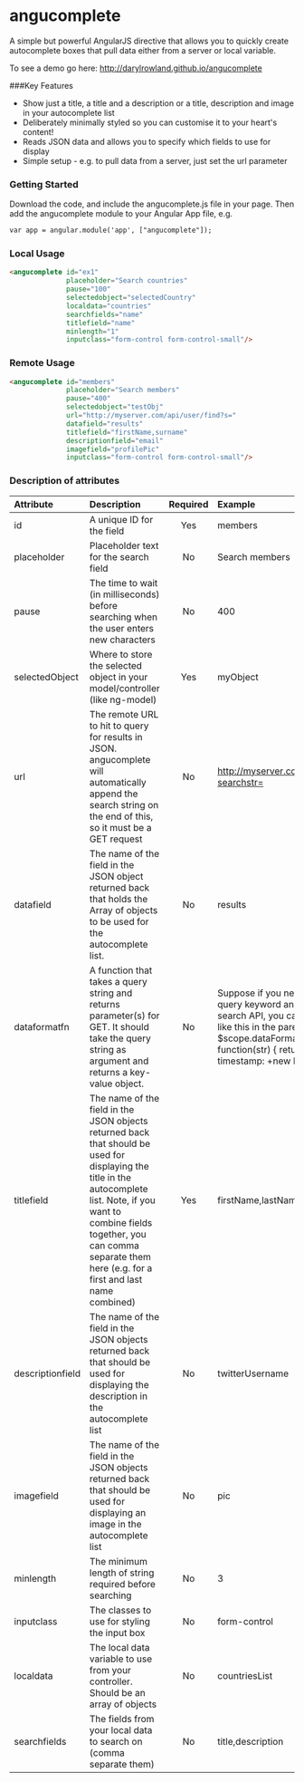 angucomplete
============

A simple but powerful AngularJS directive that allows you to quickly create autocomplete boxes that pull data either from a server or local variable.

To see a demo go here: http://darylrowland.github.io/angucomplete

###Key Features
* Show just a title, a title and a description or a title, description and image in your autocomplete list
* Deliberately minimally styled so you can customise it to your heart's content!
* Reads JSON data and allows you to specify which fields to use for display
* Simple setup - e.g. to pull data from a server, just set the url parameter


### Getting Started
Download the code, and include the angucomplete.js file in your page. Then add the angucomplete module to your Angular App file, e.g.
```html
var app = angular.module('app', ["angucomplete"]);
```

### Local Usage

```html
<angucomplete id="ex1"
              placeholder="Search countries"
              pause="100"
              selectedobject="selectedCountry"
              localdata="countries"
              searchfields="name"
              titlefield="name"
              minlength="1"
              inputclass="form-control form-control-small"/>
```

### Remote Usage

```html
<angucomplete id="members"
              placeholder="Search members"
              pause="400"
              selectedobject="testObj"
              url="http://myserver.com/api/user/find?s="
              datafield="results"
              titlefield="firstName,surname"
              descriptionfield="email"
              imagefield="profilePic"
              inputclass="form-control form-control-small"/>
```

### Description of attributes
| Attribute        | Description           | Required | Example  |
| :------------- |:-------------| :-----:| :-----|
| id | A unique ID for the field | Yes | members |
| placeholder | Placeholder text for the search field | No | Search members |
| pause | The time to wait (in milliseconds) before searching when the user enters new characters | No | 400 |
| selectedObject | Where to store the selected object in your model/controller (like ng-model) | Yes | myObject |
| url | The remote URL to hit to query for results in JSON. angucomplete will automatically append the search string on the end of this, so it must be a GET request | No | http://myserver.com/api/users/find?searchstr= |
| datafield | The name of the field in the JSON object returned back that holds the Array of objects to be used for the autocomplete list. | No | results |
| dataformatfn | A function that takes a query string and returns parameter(s) for GET. It should take the query string as argument and returns a key-value object.| No | Suppose if you need to send a query keyword and a timestamp to search API, you can write a function like this in the parent scope. $scope.dataFormatFn = function(str) { return {q: str, timestamp: +new Date()}; } |
| titlefield | The name of the field in the JSON objects returned back that should be used for displaying the title in the autocomplete list. Note, if you want to combine fields together, you can comma separate them here (e.g. for a first and last name combined) | Yes | firstName,lastName |
| descriptionfield | The name of the field in the JSON objects returned back that should be used for displaying the description in the autocomplete list | No | twitterUsername |
| imagefield | The name of the field in the JSON objects returned back that should be used for displaying an image in the autocomplete list | No | pic |
| minlength | The minimum length of string required before searching | No | 3 |
| inputclass | The classes to use for styling the input box | No | form-control |
| localdata | The local data variable to use from your controller. Should be an array of objects | No | countriesList |
| searchfields | The fields from your local data to search on (comma separate them) | No | title,description |


